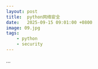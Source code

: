 ```yaml
---
layout: post
title:  python网络安全 
date:   2025-09-15 09:01:00 +0800
image: 09.jpg
tags: 
    - python
    - security
---
```


...
